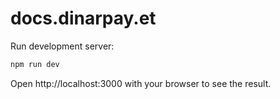 # docs.dinarpay.et

Run development server:

```bash
npm run dev
```

Open http://localhost:3000 with your browser to see the result.
